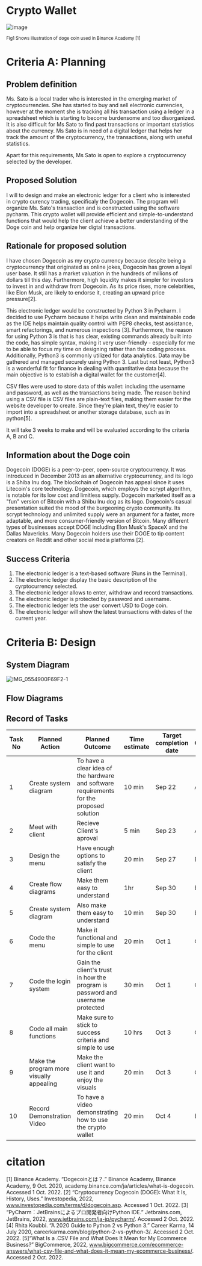 # Crypto Wallet

![image](https://user-images.githubusercontent.com/111941936/195844032-fcd2920b-1679-45a2-bed7-b3b5f84676f0.png)

<sub>Fig1 Shows illustration of doge coin used in Binance Academy [1]<sub>

# Criteria A: Planning

## Problem definition

Ms. Sato is a local trader who is interested in the emerging market of cryptocurrencies. She has started to buy and sell electronic currencies, however at the moment she is tracking all his transaction using a ledger in a spreadsheet which is starting to become burdensome and too disorganized. It is also difficult for Ms Sato to find past transactions or important statistics about the currency. Ms Sato is in need of a digital ledger that helps her track the amount of the cryptocurrency, the transactions, along with useful statistics. 

Apart for this requirements, Ms Sato is open to explore a cryptocurrency selected by the developer.

## Proposed Solution

I will to design and make an electronic ledger for a client who is interested in crypto curency trading, specificaly the Dogecoin. The program will organize Ms. Sato's transaction and is constructed using the software pycharm. This crypto wallet will provide efficient and simple-to-understand functions that would help the client achieve a better understanding of the Doge coin and help organize her digtal transactions. 

## Rationale for proposed solution

I have chosen Dogecoin as my crypto currency because despite being a cryptocurrency that originated as online jokes, Dogecoin has grown a loyal user base. It still has a market valuation in the hundreds of millions of dollars till this day. Furthermore, high liquidity makes it simpler for investors to invest in and withdraw from Dogecoin. As its price rises, more celebrities, like Elon Musk, are likely to endorse it, creating an upward price pressure[2].
  
This electronic ledger would be constructed by Python 3 in Pycharm. I decided to use Pycharm because it helps write clean and maintainable code as the IDE helps maintain quality control with PEP8 checks, test assistance, smart refactorings, and numerous inspections [3]. Furthermore, the reason for using Python 3 is that is has clear, existing commands already built into the code, has simple syntax, making it very user-friendly - especially for me to be able to focus my time on designing rather than the coding process. Additionally, Python3 is commonly utilized for data analytics. Data may be gathered and managed securely using Python 3. Last but not least, Python3 is a wonderful fit for finance in dealing with quantitative data because the main objective is to establish a digital wallet for the customer[4].
  
CSV files were used to store data of this wallet: including tthe username and password, as well as the transactions being made. The reason behind using a CSV file is CSV files are plain-text files, making them easier for the website developer to create. Since they're plain text, they're easier to import into a spreadsheet or another storage database, such as in python[5].
  
It will take 3 weeks to make and will be evaluated according to the criteria A, B and C.

## Information about the Doge coin

Dogecoin (DOGE) is a peer-to-peer, open-source cryptocurrency. It was introduced in December 2013 as an alternative cryptocurrency, and its logo is a Shiba Inu dog. The blockchain of Dogecoin has appeal since it uses Litecoin's core technology. Dogecoin, which employs the scrypt algorithm, is notable for its low cost and limitless supply. Dogecoin marketed itself as a "fun" version of Bitcoin with a Shibu Inu dog as its logo. Dogecoin's casual presentation suited the mood of the burgeoning crypto community. Its scrypt technology and unlimited supply were an argument for a faster, more adaptable, and more consumer-friendly version of Bitcoin. Many different types of businesses accept DOGE including Elon Musk's SpaceX and the Dallas Mavericks. Many Dogecoin holders use their DOGE to tip content creators on Reddit and other social media platforms [2]. 


## Success Criteria
1. The electronic ledger is a text-based software (Runs in the Terminal).
2. The electronic ledger display the basic description of the cyrptocurrency selected.
3. The electronic ledger allows to enter, withdraw and record transactions.
4. The electronic ledger is protected by password and username.
5. The electronic ledger lets the user convert USD to Doge coin.
6. The electronic ledger will show the latest transactions with dates of the current year.  

# Criteria B: Design

## System Diagram

![IMG_0554900F69F2-1](https://user-images.githubusercontent.com/111941936/193740660-2e917557-5fc9-4afd-b0fe-4ba11bd9ac42.jpeg)


## Flow Diagrams


## Record of Tasks
| Task No | Planned Action                           | Planned Outcome                                                                          | Time estimate | Target completion date | Criterion |
|---------|------------------------------------------|------------------------------------------------------------------------------------------|---------------|------------------------|-----------|
| 1       | Create system diagram                    | To have a clear idea of the hardware and software requirements for the proposed solution | 10 min        | Sep 22                 | A         |
| 2       | Meet with client                         | Recieve Client's aproval                                                                 | 5 min         | Sep 23                 | A         |
| 3       | Design the menu                          | Have enough options to satisfy the client                                                | 20 min        | Sep 27                 | B         |
| 4       | Create flow diagrams                     | Make them easy to understand                                                             | 1hr           | Sep 30                 | B         |
| 5       | Create system diagram                    | Also make them easy to understand                                                        | 10 min        | Sep 30                 | B         |
| 6       | Code the menu                            | Make it functional and simple to use for the client                                      | 20 min        | Oct 1                  | C         |
| 7       | Code the login system                    | Gain the client's trust in how the program is password and username protected            | 30 min        | Oct 1                  | C         |
| 8       | Code all main functions                  | Make sure to stick to success criteria and simple to use                                 | 10 hrs        | Oct 3                  | C         |
| 9       | Make the program more visually appealing | Make the client want to use it and enjoy the visuals                                     | 20 min        | Oct 3                  | C         |
| 10      | Record Demonstration Video               | To have a video demonstrating how to use the crypto wallet                               | 20 min        | Oct 4                  | B         |

# citation

[1] Binance Academy. “Dogecoinとは？.” Binance Academy, Binance Academy, 9 Oct. 2020, academy.binance.com/ja/articles/what-is-dogecoin. Accessed 1 Oct. 2022.
[2] “Cryptocurrency Dogecoin (DOGE): What It Is, History, Uses.” Investopedia, 2022, www.investopedia.com/terms/d/dogecoin.asp. Accessed 1 Oct. 2022.
[3] “PyCharm：JetBrainsによるプロ開発者向けPython IDE.” Jetbrains.com, JetBrains, 2022, www.jetbrains.com/ja-jp/pycharm/. Accessed 2 Oct. 2022.
[4] Rhita Koubbi. “A 2020 Guide to Python 2 vs Python 3.” Career Karma, 14 July 2020, careerkarma.com/blog/python-2-vs-python-3/. Accessed 2 Oct. 2022.
[5]“What Is a .CSV File and What Does It Mean for My Ecommerce Business?” BigCommerce, 2022, www.bigcommerce.com/ecommerce-answers/what-csv-file-and-what-does-it-mean-my-ecommerce-business/. Accessed 2 Oct. 2022.


‌

‌
‌
